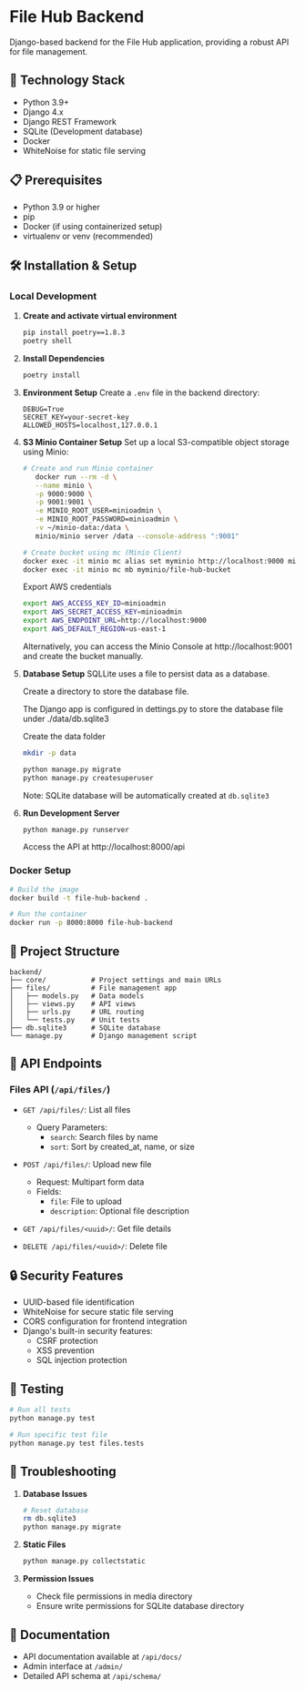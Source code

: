 # File Hub Backend

Django-based backend for the File Hub application, providing a robust API for file management.

## 🚀 Technology Stack

- Python 3.9+
- Django 4.x
- Django REST Framework
- SQLite (Development database)
- Docker
- WhiteNoise for static file serving

## 📋 Prerequisites

- Python 3.9 or higher
- pip
- Docker (if using containerized setup)
- virtualenv or venv (recommended)

## 🛠️ Installation & Setup

### Local Development

1. **Create and activate virtual environment**
   ```bash
   pip install poetry==1.8.3
   poetry shell
   ```

2. **Install Dependencies**
   ```bash
   poetry install
   ```

3. **Environment Setup**
   Create a `.env` file in the backend directory:
   ```env
   DEBUG=True
   SECRET_KEY=your-secret-key
   ALLOWED_HOSTS=localhost,127.0.0.1
   ```

4. **S3 Minio Container Setup**
   Set up a local S3-compatible object storage using Minio:
   ```bash
   # Create and run Minio container
      docker run --rm -d \
      --name minio \
      -p 9000:9000 \
      -p 9001:9001 \
      -e MINIO_ROOT_USER=minioadmin \
      -e MINIO_ROOT_PASSWORD=minioadmin \
      -v ~/minio-data:/data \
      minio/minio server /data --console-address ":9001"

   # Create bucket using mc (Minio Client)
   docker exec -it minio mc alias set myminio http://localhost:9000 minioadmin minioadmin
   docker exec -it minio mc mb myminio/file-hub-bucket
   ```

   Export AWS credentials
   ```bash
   export AWS_ACCESS_KEY_ID=minioadmin
   export AWS_SECRET_ACCESS_KEY=minioadmin
   export AWS_ENDPOINT_URL=http://localhost:9000
   export AWS_DEFAULT_REGION=us-east-1
   ```
   
   Alternatively, you can access the Minio Console at http://localhost:9001 and create the bucket manually.

5. **Database Setup**
   SQLLite uses a file to persist data as a database. 
   
   Create a directory to store the database file.
   
   The Django app is configured in dettings.py to store the database file under ./data/db.sqlite3

   Create the data folder
   ```bash
   mkdir -p data
   ```

   ```bash
   python manage.py migrate
   python manage.py createsuperuser
   ```
   Note: SQLite database will be automatically created at `db.sqlite3`

6. **Run Development Server**
   ```bash
   python manage.py runserver
   ```
   Access the API at http://localhost:8000/api

### Docker Setup

```bash
# Build the image
docker build -t file-hub-backend .

# Run the container
docker run -p 8000:8000 file-hub-backend
```

## 📁 Project Structure

```
backend/
├── core/           # Project settings and main URLs
├── files/          # File management app
│   ├── models.py   # Data models
│   ├── views.py    # API views
│   ├── urls.py     # URL routing
│   └── tests.py    # Unit tests
├── db.sqlite3      # SQLite database
└── manage.py       # Django management script
```

## 🔌 API Endpoints

### Files API (`/api/files/`)

- `GET /api/files/`: List all files
  - Query Parameters:
    - `search`: Search files by name
    - `sort`: Sort by created_at, name, or size

- `POST /api/files/`: Upload new file
  - Request: Multipart form data
  - Fields:
    - `file`: File to upload
    - `description`: Optional file description

- `GET /api/files/<uuid>/`: Get file details
- `DELETE /api/files/<uuid>/`: Delete file

## 🔒 Security Features

- UUID-based file identification
- WhiteNoise for secure static file serving
- CORS configuration for frontend integration
- Django's built-in security features:
  - CSRF protection
  - XSS prevention
  - SQL injection protection

## 🧪 Testing

```bash
# Run all tests
python manage.py test

# Run specific test file
python manage.py test files.tests
```

## 🐛 Troubleshooting

1. **Database Issues**
   ```bash
   # Reset database
   rm db.sqlite3
   python manage.py migrate
   ```

2. **Static Files**
   ```bash
   python manage.py collectstatic
   ```

3. **Permission Issues**
   - Check file permissions in media directory
   - Ensure write permissions for SQLite database directory


## 📖 Documentation

- API documentation available at `/api/docs/`
- Admin interface at `/admin/`
- Detailed API schema at `/api/schema/` 
